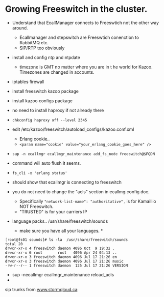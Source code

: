 # Growing Freeswitch in the cluster.

* Understand that EcallManager connects to Freeswtich not the other way around.
  * Ecallmanager and stepswitch are Freeswtich conenction to RabbitMQ etc.
  * SIP/RTP too obviously
* install and config ntp and ntpdate
  * timezone is GMT no matter where you are in t he world for Kazoo.  Timezones are changed in accounts.
* iptables firewall
* install freeswitch kazoo package
* install kazoo configs package
* no need to install haproxy if not already there
* ```chkconfig haproxy off --level 2345```
* edit /etc/kazoo/freeswitch/autoload_configs/kazoo.conf.xml
  * Erlang cookie..
  *  ```<param name="cookie" value="your_erlang_cookie_goes_here" />```
* ```sup -n ecallmgr ecallmgr_maintenance add_fs_node freeswitch@$FQDN ```
 * command will auto flush it seems.
*  ```fs_cli -x 'erlang status'```
  * should show that ecallmgr is connecting to freeswitch 
* you do not need to change the "acls" section in ecallmg config doc.
  * Specifically ```"network-list-name": "authoritative",``` is for Kamaillio NOT Freeswitch.
  * "TRUSTED" is for your carriers IP

* language packs.. /usr/share/freeswitch/sounds
  * make sure you have all your languages.
    * 
``` 
[root@fs01 sounds]# ls -la  /usr/share/freeswitch/sounds
total 20
drwxr-xr-x 4 freeswitch daemon 4096 Oct  9 19:32 .
drwxr-xr-x 6 root       root   4096 Apr 24 04:13 ..
drwxr-xr-x 3 freeswitch daemon 4096 Jul 17 21:26 en
drwxr-xr-x 3 freeswitch daemon 4096 Jul 17 21:26 music
-rw-r--r-- 1 freeswitch daemon  125 Jul 17 21:26 VERSION
```

* sup -necallmgr ecallmgr_maintenance reload_acls
* 

sip trunks from www.stormqloud.ca
